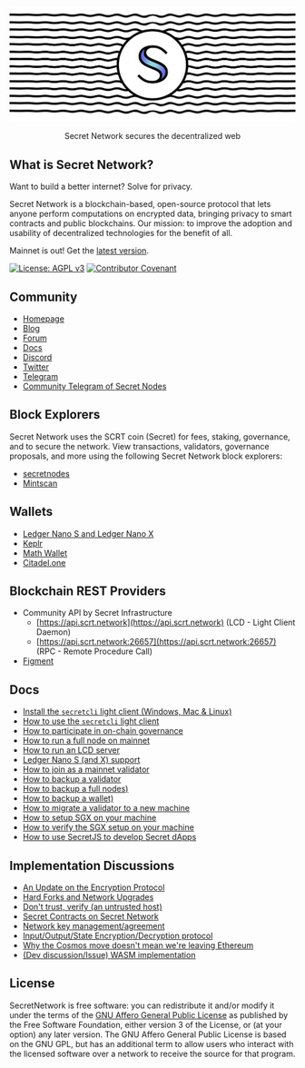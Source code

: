 ![Secret Network](header.png)

<p align="center">
Secret Network secures the decentralized web
</p>

## What is Secret Network?

Want to build a better internet? Solve for privacy.

Secret Network is a blockchain-based, open-source protocol that lets anyone perform computations on encrypted data, bringing privacy to smart contracts and public blockchains. Our mission: to improve the adoption and usability of decentralized technologies for the benefit of all.

Mainnet is out! Get the [latest version](https://github.com/scrtlabs/SecretNetwork/releases/latest).

[![License: AGPL v3](https://img.shields.io/badge/License-AGPL%20v3-blue.svg)](https://www.gnu.org/licenses/agpl-3.0) [![Contributor Covenant](https://img.shields.io/badge/Contributor%20Covenant-v2.0%20adopted-ff69b4.svg)](CODE_OF_CONDUCT.md)

## Community

- [Homepage](https://scrt.network)
- [Blog](https://blog.scrt.network)
- [Forum](https://forum.scrt.network)
- [Docs](https://docs.scrt.network)
- [Discord](https://chat.scrt.network)
- [Twitter](https://twitter.com/SecretNetwork)
- [Telegram](https://t.me/SCRTnetwork)
- [Community Telegram of Secret Nodes](https://t.me/secretnodes)

## Block Explorers

Secret Network uses the SCRT coin (Secret) for fees, staking, governance, and to secure the network. View transactions, validators, governance proposals, and more using the following Secret Network block explorers:

- [secretnodes](https://secretnodes.com)
- [Mintscan](https://mintscan.io/secret)

## Wallets

- [Ledger Nano S and Ledger Nano X](./docs/guides/ledger-nano.md)
- [Keplr](https://wallet.keplr.app)
- [Math Wallet](https://mathwallet.org/secretnetwork-wallet/)
- [Citadel.one](https://app.citadel.one)

## Blockchain REST Providers

- Community API by Secret Infrastructure
  - [https://api.scrt.network](https://api.scrt.network) (LCD - Light Client Daemon)
  - [https://api.scrt.network:26657](https://api.scrt.network:26657) (RPC - Remote Procedure Call)
- [Figment](https://datahub.figment.io/)

## Docs

- [Install the `secretcli` light client (Windows, Mac & Linux)](./docs/cli/install-cli.md)
- [How to use the `secretcli` light client](./docs/cli/secretcli.md)
- [How to participate in on-chain governance](./docs/guides/governance.md)
- [How to run a full node on mainnet](./docs/node-guides/run-full-node-mainnet.md)
- [How to run an LCD server](./docs/lcd-server-example.md)
- [Ledger Nano S (and X) support](./docs/guides/ledger-nano.md)
- [How to join as a mainnet validator](./docs/node-guides/join-validator-mainnet.md)
- [How to backup a validator](./docs/backup//backup-a-validator.md)
- [How to backup a full nodes)](./docs/backup/backup-a-full-node.md)
- [How to backup a wallet)](./docs/backup/wallets.md)
- [How to migrate a validator to a new machine](./docs/node-guides/migrate-a-validator.md)
- [How to setup SGX on your machine](./docs/node-guides/setup-sgx.md)
- [How to verify the SGX setup on your machine](./docs/node-guides/verify-sgx.md)
- [How to use SecretJS to develop Secret dApps](https://docs.scrt.network/dev/secret-js.html)

## Implementation Discussions

- [An Update on the Encryption Protocol](https://forum.scrt.network/t/an-update-on-the-encryption-protocol/1641)
- [Hard Forks and Network Upgrades](https://forum.scrt.network/t/hard-forks-and-network-upgrades/1670)
- [Don't trust, verify (an untrusted host)](https://forum.scrt.network/t/dont-trust-verify-an-untrusted-host/1669)
- [Secret Contracts on Secret Network](https://forum.scrt.network/t/secret-contracts-on-enigma-blockchain/1284)
- [Network key management/agreement](https://forum.scrt.network/t/network-key-management-agreement/1324)
- [Input/Output/State Encryption/Decryption protocol](https://forum.scrt.network/t/input-output-state-encryption-decryption-protocol/1325)
- [Why the Cosmos move doesn't mean we're leaving Ethereum](https://forum.scrt.network/t/why-the-cosmos-move-doesnt-mean-were-leaving-ethereum/1301)
- [(Dev discussion/Issue) WASM implementation](https://forum.scrt.network/t/dev-discussion-issue-wasm-implementation/1303)

## License

SecretNetwork is free software: you can redistribute it and/or modify it under the terms of the [GNU Affero General Public License](https://github.com/SecretFoundation/docs/blob/main/LICENSE) as published by the Free Software Foundation, either version 3 of the License, or (at your option) any later version. The GNU Affero General Public License is based on the GNU GPL, but has an additional term to allow users who interact with the licensed software over a network to receive the source for that program.

